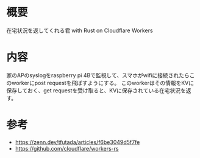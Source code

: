 # 概要
在宅状況を返してくれる君 with Rust on Cloudflare Workers

# 内容
家のAPのsyslogをraspberry pi 4Bで監視して、スマホがwifiに接続されたらこのworkerにpost requestを飛ばすようにする。
このworkerはその情報をKVに保存しておく、get requestを受け取ると、KVに保存されている在宅状況を返す。

# 参考
- https://zenn.dev/tfutada/articles/f6be3049d5f7fe
- https://github.com/cloudflare/workers-rs

